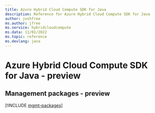 ```yaml
---
title: Azure Hybrid Cloud Compute SDK for Java
description: Reference for Azure Hybrid Cloud Compute SDK for Java
author: joshfree
ms.author: jfree
ms.service: hybridcloudcompute
ms.data: 11/01/2022
ms.topic: reference
ms.devlang: java
---
```

# Azure Hybrid Cloud Compute SDK for Java - preview

## Management packages - preview
[!INCLUDE [mgmt-packages](hybrid-cloud-compute-mgmt-index.md)]
